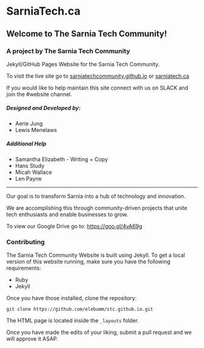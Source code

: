 # SarniaTech.ca

## Welcome to The Sarnia Tech Community!

### A project by The Sarnia Tech Community

Jekyll/GitHub Pages Website for the Sarnia Tech Community.

To visit the live site go to [sarniatechcommunity.github.io](https://sarniatechcommunity.github.io/) or [sarniatech.ca](http://sarniatech.ca)

If you would like to help maintain this site connect with us on SLACK and join the #website channel.

##### Designed and Developed by:

- Aerie Jung
- Lewis Menelaws

##### Additional Help

- Samantha Elizabeth - Writing + Copy
- Hans Study
- Micah Wallace
- Len Payne

----

Our goal is to transform Sarnia into a hub of technology and innovation.

We are accomplishing this through community-driven projects that unite tech enthusiasts and enable businesses to grow.

To view our Google Drive go to: https://goo.gl/4vA69g


### Contributing

The Sarnia Tech Community Website is built using Jekyll. To get a local version of this website running, make sure you have the following requirements:

- Ruby
- Jekyll

Once you have those installed, clone the repository:

`git clone https://github.com/elebumm/stc.github.io.git`

The HTML page is located inside the `_layouts` folder.

Once you have made the edits of your liking, submit a pull request and we will approve it ASAP.
